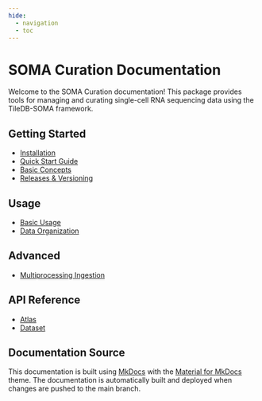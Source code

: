 ```yaml
---
hide:
  - navigation
  - toc
---
```


# SOMA Curation Documentation

Welcome to the SOMA Curation documentation! This package provides tools for managing and curating single-cell RNA sequencing data using the TileDB-SOMA framework.

## Getting Started

- [Installation](getting_started/installation.md)
- [Quick Start Guide](getting_started/quickstart.md)
- [Basic Concepts](getting_started/concepts.md)
- [Releases & Versioning](getting_started/releases.md)

## Usage

- [Basic Usage](usage/basics.py)
- [Data Organization](usage/data_organization.md)

## Advanced

- [Multiprocessing Ingestion](advanced/multiprocessing.md)

## API Reference

- [Atlas](api_reference/atlas.md)
- [Dataset](api_reference/dataset.md)

## Documentation Source

This documentation is built using [MkDocs](https://www.mkdocs.org/) with the [Material for MkDocs](https://squidfunk.github.io/mkdocs-material/) theme. The documentation is automatically built and deployed when changes are pushed to the main branch.
